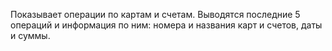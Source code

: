Показывает операции по картам и счетам.
Выводятся последние 5 операций и информация по ним: номера и названия карт и счетов, даты и суммы.